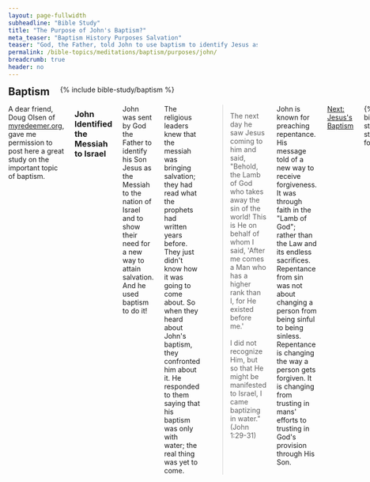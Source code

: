 ```yaml
---
layout: page-fullwidth
subheadline: "Bible Study"
title: "The Purpose of John's Baptism?"
meta_teaser: "Baptism History Purposes Salvation"
teaser: "God, the Father, told John to use baptism to identify Jesus as the Messiah to the nation of Israel. So John's message was \"Behold the Lamb of God.\""
permalink: /bible-topics/meditations/baptism/purposes/john/
breadcrumb: true
header: no
---
```

<!--more-->
<div class="row">
<div class="bible-index medium-4 medium-push-8 columns">
<h2 style="margin: 0px">Baptism</h2>
        {% include bible-study/baptism %}
</div><!-- /.medium-4.columns -->
<div class="medium-8 medium-pull-4 columns" markdown="1">

<p class="blockquote">A dear friend, Doug Olsen of <a href="http://myredeemer.org">myredeemer.org</a>, gave me permission to post here a great study on the important topic of baptism.</p>

### John Identified the Messiah to Israel

John was sent by God the Father to identify his Son Jesus as the Messiah to the nation of Israel and to show their need for a new way to attain salvation. And he used baptism to do it!

The religious leaders knew that the messiah was bringing salvation; they had read what the prophets had written years before. They just didn't know how it was going to come about. So when they heard about John's baptism, they confronted him about it. He responded to them saying that his baptism was only with water; the real thing was yet to come.

> The next day he saw Jesus coming to him and said, "Behold, the Lamb of God who takes away the sin of the world! This is He on behalf of whom I said, 'After me comes a Man who has a higher rank than I, for He existed before me.'<br /><br />
I did not recognize Him, but so that He might be manifested to Israel, I came baptizing in water." (John 1:29-31)

John is known for preaching repentance. His message told of a new way to receive forgiveness. It was through faith in the "Lamb of God"; rather than the Law and its endless sacrifices. Repentance from sin was not about changing a person from being sinful to being sinless. Repentance is changing the way a person gets forgiven. It is changing from trusting in mans' efforts to trusting in God's provision through His Son.

<a href="{{ site.projectname }}/bible-topics/meditations/baptism/purposes/jesus/">Next: Jesus's Baptism</a>

{% include bible-study/bible-study-footer %}
</div><!-- /.medium-8.columns -->
</div><!-- /.row -->
